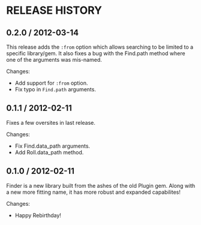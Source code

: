 # RELEASE HISTORY

## 0.2.0 / 2012-03-14

This release adds the `:from` option which allows searching
to be limited to a specific library/gem. It also fixes 
a bug with the Find.path method where one of the arguments
was mis-named.

Changes:

* Add support for `:from` option.
* Fix typo in `Find.path` arguments.


## 0.1.1 / 2012-02-11

Fixes a few oversites in last release.

Changes:

* Fix Find.data_path arguments.
* Add Roll.data_path method.


## 0.1.0 / 2012-02-11

Finder is a new library built from the ashes of the old Plugin gem.
Along with a new more fitting name, it has more robust and expanded
capabilites!

Changes:

* Happy Rebirthday!

